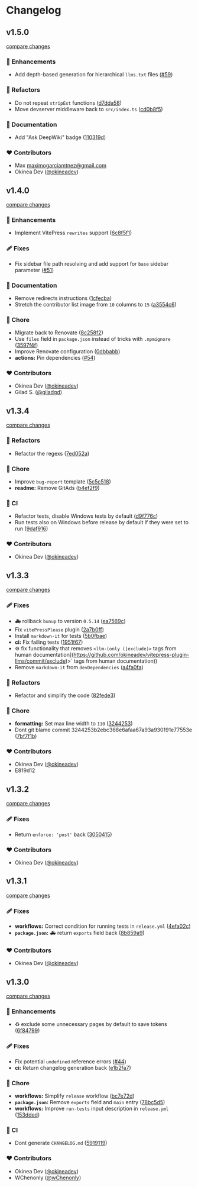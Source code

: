 # Changelog


## v1.5.0

[compare changes](https://github.com/okineadev/vitepress-plugin-llms/compare/v1.4.0...v1.5.0)

### 🚀 Enhancements

- Add depth-based generation for hierarchical `llms.txt` files ([#59](https://github.com/okineadev/vitepress-plugin-llms/pull/59))

### 💅 Refactors

- Do not repeat `stripExt` functions ([d7dda58](https://github.com/okineadev/vitepress-plugin-llms/commit/d7dda58))
- Move devserver middleware back to `src/index.ts` ([cd0b8f5](https://github.com/okineadev/vitepress-plugin-llms/commit/cd0b8f5))

### 📖 Documentation

- Add "Ask DeepWiki" badge ([110319d](https://github.com/okineadev/vitepress-plugin-llms/commit/110319d))

### ❤️ Contributors

- Max <maximogarciamtnez@gmail.com>
- Okinea Dev ([@okineadev](https://github.com/okineadev))

## v1.4.0

[compare changes](https://github.com/okineadev/vitepress-plugin-llms/compare/v1.3.4...v1.4.0)

### 🚀 Enhancements

- Implement VitePress `rewrites` support ([6c8f5f1](https://github.com/okineadev/vitepress-plugin-llms/commit/6c8f5f1))

### 🩹 Fixes

- Fix sidebar file path resolving and add support for `base` sidebar parameter ([#51](https://github.com/okineadev/vitepress-plugin-llms/pull/51))

### 📖 Documentation

- Remove redirects instructions ([1cfecba](https://github.com/okineadev/vitepress-plugin-llms/commit/1cfecba))
- Stretch the contributor list image from `10` columns to `15` ([a3554c6](https://github.com/okineadev/vitepress-plugin-llms/commit/a3554c6))

### 🏡 Chore

- Migrate back to Renovate ([8c258f2](https://github.com/okineadev/vitepress-plugin-llms/commit/8c258f2))
- Use `files` field in `package.json` instead of tricks with `.npmignore` ([3597f4f](https://github.com/okineadev/vitepress-plugin-llms/commit/3597f4f))
- Improve Renovate configuration ([0dbbabb](https://github.com/okineadev/vitepress-plugin-llms/commit/0dbbabb))
- **actions:** Pin dependencies ([#54](https://github.com/okineadev/vitepress-plugin-llms/pull/54))

### ❤️ Contributors

- Okinea Dev ([@okineadev](https://github.com/okineadev))
- Gilad S. ([@giladgd](https://github.com/giladgd))

## v1.3.4

[compare changes](https://github.com/okineadev/vitepress-plugin-llms/compare/v1.3.3...v1.3.4)

### 💅 Refactors

- Refactor the regexs ([7ed052a](https://github.com/okineadev/vitepress-plugin-llms/commit/7ed052a))

### 🏡 Chore

- Improve `bug-report` template ([5c5c518](https://github.com/okineadev/vitepress-plugin-llms/commit/5c5c518))
- **readme:** Remove GitAds ([b4ef2f9](https://github.com/okineadev/vitepress-plugin-llms/commit/b4ef2f9))

### 🤖 CI

- Refactor tests, disable Windows tests by default ([d9f776c](https://github.com/okineadev/vitepress-plugin-llms/commit/d9f776c))
- Run tests also on Windows before release by default if they were set to run ([9daf916](https://github.com/okineadev/vitepress-plugin-llms/commit/9daf916))

### ❤️ Contributors

- Okinea Dev ([@okineadev](https://github.com/okineadev))

## v1.3.3

[compare changes](https://github.com/okineadev/vitepress-plugin-llms/compare/v1.3.2...v1.3.3)

### 🩹 Fixes

- 🚑 rollback `bunup` to version `0.5.14` ([ea7569c](https://github.com/okineadev/vitepress-plugin-llms/commit/ea7569c))
- Fix `vitePressPlease` plugin ([2a7b0ff](https://github.com/okineadev/vitepress-plugin-llms/commit/2a7b0ff))
- Install `markdown-it` for tests ([5b0fbae](https://github.com/okineadev/vitepress-plugin-llms/commit/5b0fbae))
- **ci:** Fix failing tests ([1951f67](https://github.com/okineadev/vitepress-plugin-llms/commit/1951f67))
- ⚙️ fix functionality that removes `<llm-(only ([exclude)>` tags from human documentation](https://github.com/okineadev/vitepress-plugin-llms/commit/exclude)>` tags from human documentation))
- Remove `markdown-it` from `devDependencies` ([a4fa0fa](https://github.com/okineadev/vitepress-plugin-llms/commit/a4fa0fa))

### 💅 Refactors

- Refactor and simplify the code ([82fede3](https://github.com/okineadev/vitepress-plugin-llms/commit/82fede3))

### 🏡 Chore

- **formatting:** Set max line width to `110` ([3244253](https://github.com/okineadev/vitepress-plugin-llms/commit/3244253))
- Dont git blame commit 3244253b2ebc368e6afaa67a93a930191e77553e ([7bf7f1b](https://github.com/okineadev/vitepress-plugin-llms/commit/7bf7f1b))

### ❤️ Contributors

- Okinea Dev ([@okineadev](https://github.com/okineadev))
- E819d12 <Okinea Dev>

## v1.3.2

[compare changes](https://github.com/okineadev/vitepress-plugin-llms/compare/v1.3.1...v1.3.2)

### 🩹 Fixes

- Return `enforce: 'post'` back ([3050415](https://github.com/okineadev/vitepress-plugin-llms/commit/3050415))

### ❤️ Contributors

- Okinea Dev ([@okineadev](https://github.com/okineadev))

## v1.3.1

[compare changes](https://github.com/okineadev/vitepress-plugin-llms/compare/v1.3.0...v1.3.1)

### 🩹 Fixes

- **workflows:** Correct condition for running tests in `release.yml` ([4efa02c](https://github.com/okineadev/vitepress-plugin-llms/commit/4efa02c))
- **`package.json`:** 🚑 return `exports` field back ([8b859a9](https://github.com/okineadev/vitepress-plugin-llms/commit/8b859a9))

### ❤️ Contributors

- Okinea Dev ([@okineadev](https://github.com/okineadev))

## v1.3.0

[compare changes](https://github.com/okineadev/vitepress-plugin-llms/compare/v1.2.0...v1.3.0)

### 🚀 Enhancements

- ♻️ exclude some unnecessary pages by default to save tokens ([6f84799](https://github.com/okineadev/vitepress-plugin-llms/commit/6f84799))

### 🩹 Fixes

- Fix potential `undefined` reference errors ([#44](https://github.com/okineadev/vitepress-plugin-llms/pull/44))
- **ci:** Return changelog generation back ([e1b2fa7](https://github.com/okineadev/vitepress-plugin-llms/commit/e1b2fa7))

### 🏡 Chore

- **workflows:** Simplify `release` workflow ([bc7e72d](https://github.com/okineadev/vitepress-plugin-llms/commit/bc7e72d))
- **`package.json`:** Remove `exports` field and `main` entry ([78bc5d5](https://github.com/okineadev/vitepress-plugin-llms/commit/78bc5d5))
- **workflows:** Improve `run-tests` input description in `release.yml` ([153dded](https://github.com/okineadev/vitepress-plugin-llms/commit/153dded))

### 🤖 CI

- Dont generate `CHANGELOG.md` ([5919119](https://github.com/okineadev/vitepress-plugin-llms/commit/5919119))

### ❤️ Contributors

- Okinea Dev ([@okineadev](https://github.com/okineadev))
- WChenonly ([@wChenonly](https://github.com/wChenonly))

